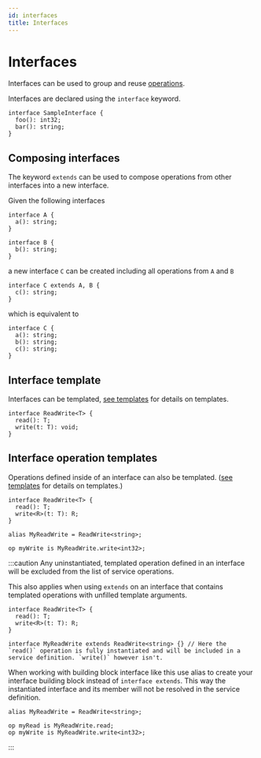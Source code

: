 ```yaml
---
id: interfaces
title: Interfaces
---
```


# Interfaces

Interfaces can be used to group and reuse [operations](./operations.md).

Interfaces are declared using the `interface` keyword.

```cadl
interface SampleInterface {
  foo(): int32;
  bar(): string;
}
```

## Composing interfaces

The keyword `extends` can be used to compose operations from other interfaces into a new interface.

Given the following interfaces

```cadl
interface A {
  a(): string;
}

interface B {
  b(): string;
}
```

a new interface `C` can be created including all operations from `A` and `B`

```cadl
interface C extends A, B {
  c(): string;
}
```

which is equivalent to

```cadl
interface C {
  a(): string;
  b(): string;
  c(): string;
}
```

## Interface template

Interfaces can be templated, [see templates](./templates.md) for details on templates.

```cadl
interface ReadWrite<T> {
  read(): T;
  write(t: T): void;
}
```

## Interface operation templates

Operations defined inside of an interface can also be templated. ([see templates](./templates.md) for details on templates.)

```cadl
interface ReadWrite<T> {
  read(): T;
  write<R>(t: T): R;
}

alias MyReadWrite = ReadWrite<string>;

op myWrite is MyReadWrite.write<int32>;
```

:::caution
Any uninstantiated, templated operation defined in an interface will be excluded from the list of service operations.

This also applies when using `extends` on an interface that contains templated operations with unfilled template arguments.

```cadl
interface ReadWrite<T> {
  read(): T;
  write<R>(t: T): R;
}

interface MyReadWrite extends ReadWrite<string> {} // Here the `read()` operation is fully instantiated and will be included in a service definition. `write()` however isn't.
```

When working with building block interface like this use alias to create your interface building block instead of `interface extends`. This way the instantiated interface and its member will not be resolved in the service definition.

```cadl
alias MyReadWrite = ReadWrite<string>;

op myRead is MyReadWrite.read;
op myWrite is MyReadWrite.write<int32>;
```

:::
